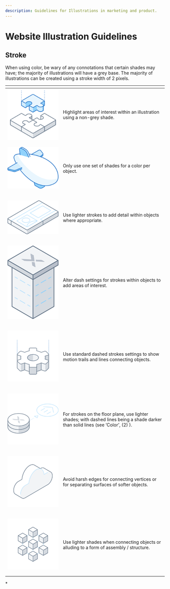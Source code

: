 ```yaml
---
description: Guidelines for Illustrations in marketing and product.
---
```


# Website Illustration Guidelines

## ​​Stroke

​​When using color, be wary of any connotations that certain shades may have; the majority of illustrations will have a grey base. The majority of illustrations can be created using a stroke width of 2 pixels.



<table>
  <thead>
    <tr>
      <th style="text-align:left"></th>
      <th style="text-align:left"></th>
    </tr>
  </thead>
  <tbody>
    <tr>
      <td style="text-align:left">
        <img src="../../.gitbook/assets/puzzle.svg" alt/>
      </td>
      <td style="text-align:left">&#x200B;&#x200B;Highlight areas of interest within an illustration using
        a non-grey shade.</td>
    </tr>
    <tr>
      <td style="text-align:left">
        <p></p>
        <p>
          <img src="../../.gitbook/assets/illustration-guideline-2.svg" alt="Only use one set of shades for a color per object."
          />
        </p>
      </td>
      <td style="text-align:left">Only use one set of shades for a color per object.</td>
    </tr>
    <tr>
      <td style="text-align:left">
        <p></p>
        <p>
          <img src="../../.gitbook/assets/illustration-guideline-3.svg" alt/>
        </p>
      </td>
      <td style="text-align:left">&#x200B;&#x200B;Use lighter strokes to add detail within objects where
        appropriate.</td>
    </tr>
    <tr>
      <td style="text-align:left">
        <p></p>
        <p>
          <img src="../../.gitbook/assets/illustration-guideline-4.svg" alt/>
        </p>
      </td>
      <td style="text-align:left">Alter dash settings for strokes within objects to add areas of interest.</td>
    </tr>
    <tr>
      <td style="text-align:left">
        <p></p>
        <p>
          <img src="../../.gitbook/assets/illustration-guideline-6.svg" alt/>
        </p>
      </td>
      <td style="text-align:left">Use standard dashed strokes settings to show motion trails and lines connecting
        objects.</td>
    </tr>
    <tr>
      <td style="text-align:left">
        <p></p>
        <p>
          <img src="../../.gitbook/assets/illustration-guideline-5.svg" alt/>
        </p>
      </td>
      <td style="text-align:left">For strokes on the floor plane, use lighter shades; with dashed lines
        being a shade darker than solid lines (see &#x2018;Color&#x2019;, (2) ).</td>
    </tr>
    <tr>
      <td style="text-align:left">
        <p></p>
        <p>
          <img src="../../.gitbook/assets/illustration-guideline-7.svg" alt/>
        </p>
      </td>
      <td style="text-align:left">Avoid harsh edges for connecting vertices or for separating surfaces of
        softer objects.</td>
    </tr>
    <tr>
      <td style="text-align:left">
        <p></p>
        <p>
          <img src="../../.gitbook/assets/illustration-guideline-8.svg" alt/>
        </p>
      </td>
      <td style="text-align:left">Use lighter shades when connecting objects or alluding to a form of assembly
        / structure.</td>
    </tr>
  </tbody>
</table>* 






